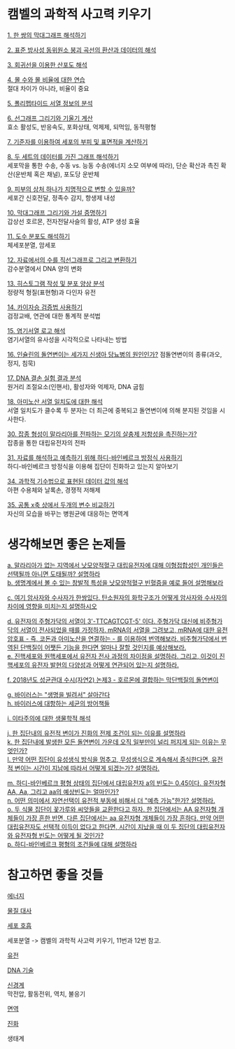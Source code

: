 # 캠벨의 과학적 사고력 키우기    

[1. 한 쌍의 막대그래프 해석하기](md/1.md)   

[2. 표준 방사성 동위원소 붕괴 곡선의 환산과 데이터의 해석](md/2.md)  

[3. 회귀선을 이용한 산포도 해석](md/3.md)  

[4. 몰 수와 몰 비율에 대한 연습](md/4.md)    
절대 차이가 아니라, 비율이 중요  

[5. 폴리펩타이드 서열 정보의 분석](md/5.md)  

[6. 선그래프 그리기와 기울기 계산](md/6.md)  
효소 활성도, 반응속도, 포화상태, 억제제, 되먹임, 동적평형   

[7. 기준자를 이용하여 세포의 부피 및 표면적을 계산하기](md/7.md)    

[8. 두 세트의 데이터를 가진 그래프 해석하기](md/8.md)  
세포막을 통한 수송, 수동 vs. 능동 수송(에너지 소모 여부에 따라), 단순 확산과 촉진 확산(운반체 혹은 채널), 포도당 운반체   

[9. 피부의 상처 하나가 치명적으로 변할 수 있을까?](md/9.md)  
세포간 신호전달, 정족수 감지, 항생제 내성        

[10. 막대그래프 그리기와 가설 증명하기](md/10.md)   
갑상선 호르몬, 전자전달사슬의 활성, ATP 생성 효율     

[11. 도수 분포도 해석하기](md/11.md)   
체세포분열, 암세포        

[12. 자료에서의 수를 직선그래프로 그리고 변환하기](md/12.md)   
감수분열에서 DNA 양의 변화    

[13. 히스토그램 작성 및 분포 양상 분석](md/13.md)   
정량적 형질(표현형)과 다인자 유전    

[14. 카이자승 검증법 사용하기](md/14.md)   
검정교배, 연관에 대한 통계적 분석법    

[15. 염기서열 로고 해석](md/15.md)   
염기서열의 유사성을 시각적으로 나타내는 방법    

[16. 인슐린의 돌연변이는 세가지 신생아 당뇨병의 원인인가?](md/16.md)
점돌연변이의 종류(과오, 정지, 침묵)        

[17. DNA 결손 실험 결과 분석](md/17.md)    
원거리 조절요소(인핸서), 활성자와 억제자, DNA 굽힘    

[18. 아미노산 서열 일치도에 대한 해석](md/18.md)  
서열 일치도가 클수록 두 분자는 더 최근에 중복되고 돌연변이에 의해 분지된 것임을 시사한다.     

[30. 잡종 형성이 말라리아를 전파하는 모기의 살충제 저항성을 촉진하는가?](md/30.md)   
잡종을 통한 대립유전자의 전파    

[31. 자료를 해석하고 예측하기 위해 하디-바인베르크 방정식 사용하기](md/31.md)   
하디-바인베르크 방정식을 이용해 집단이 진화하고 있는지 알아보기    

[34. 과학적 기수법으로 표현된 데이터 값의 해석](md/34.md)    
아편 수용체와 날록손, 경쟁적 저해제   

[35. 공통 x축 상에서 두개의 변수 비교하기](md/35.md)    
자신의 모습을 바꾸는 병원균에 대응하는 면역계    


# 생각해보면 좋은 논제들      
[a. 말라리아가 없는 지역에서 낫모양적혈구 대립유전자에 대해 이형접합성인 개인들은 선택될까 아니면 도태될까? 설명하라](md/a.md)   
[b. 생명계에서 볼 수 있는 창발적 특성을 낫모양적혈구 빈혈증을 예로 들어 설명해보라](md/b.md)   

[c. 여기 암사자와 수사자가 한쌍있다. 탄소원자의 화학구조가 어떻게 암사자와 수사자의 차이에 영향을 미치는지 설명하시오](md/c.md)    

[d. 유전자의 주형가닥의 서열이 3'-TTCAGTCGT-5' 이다. 주형가닥 대신에 비주형가닥의 서열이 전사되었을 때를 가정하자. mRNA의 서열을 그려보고, mRNA에 대한 유전암호표 - 즉, 코돈과 아미노산을 연결하는 - 를 이용하여 번역해보라. 비주형가닥에서 번역된 단백질이 어쨋든 기능을 한다면 얼마나 잘할 것인지를 예상해보라.](md/d.md)      
[e. 진핵세포와 원핵세포에서 유전자 전사 과정의 차이점을 설명하라. 그리고, 이것이 진핵세포의 유전자 발현의 다양성과 어떻게 연관되어 있는지 설명하라.](md/e.md)  

[f. 2018년도 성균관대 수시(자연2) 논제3 - 호르몬에 결합하는 막단백질의 돌연변이](md/e.md)    

[g. 바이러스는 "생명을 빌려서" 살아간다](md/g.md)   
[h. 바이러스에 대항하는 세균의 방어책들](md/h.md)     

[i. 이타주의에 대한 생물학적 해석](md/i.md)   

[j. 한 집단내의 유전적 변이가 진화의 전제 조건이 되는 이유를 설명하라](md/j.md)  
[k. 한 집단내에 발생한 모든 돌연변이 가운데 오직 일부만이 널리 퍼지게 되는 이유는 무엇인가?](md/k.md)   
[l. 만약 어떤 집단이 유성생식 방식을 멈추고, 무성생식으로 계속해서 증식한다면, 유전적 변이는 시간이 지남에 따라서 어떻게 되겠는가? 설명하라.](md/l.md)   

[m. 하디-바인베르크 평형 상태의 집단에서 대립유전자 a의 빈도는 0.45이다. 유전자형 AA, Aa, 그리고 aa의 예상빈도는 얼마인가?](md/m.md)    
[n. 어떤 의미에서 자연선택이 유전적 부동에 비해서 더 "예측 가능"한가? 설명하라.](md/n.md)     
[o. 두 식물 집단이 꽃가루와 씨앗들을 교환한다고 하자. 한 집단에서는 AA 유전자형 개체들이 가장 흔한 반면, 다른 집단에서는 aa 유전자형 개체들이 가장 흔하다. 만약 어떤 대립유전자도 선택적 이득이 없다고 한다면, 시간이 지났을 때 이 두 집단의 대립유전자와 유전자형 빈도는 어떻게 될 것인가?](md/o.md)  
[p. 하디-바인베르크 평형의 조건들에 대해 설명하라](md/p.md)    


# 참고하면 좋을 것들   
[에너지](md/energy.md)    

[물질 대사](md/metabolism.md)  

[세포 호흡](md/respiration.md)        

세포분열 -> 캠벨의 과학적 사고력 키우기, 11번과 12번 참고.   

[유전](md/genetics.md)     

[DNA 기술](md/DNAtechnology.md)     

[신경계](md/nerve.md)     
막전압, 활동전위, 역치, 불응기   

[면역](md/immune.md)   

[진화](md/evolution.md)      

생태계   
